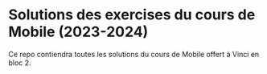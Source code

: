 # Solutions des exercises du cours de Mobile (2023-2024)
Ce repo contiendra toutes les solutions du cours de Mobile offert à Vinci en bloc 2.